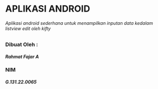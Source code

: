 # APLIKASI ANDROID
###### Aplikasi android sederhana untuk menampilkan inputan data kedalam listview edit oleh kifty

### Dibuat Oleh :
##### Rahmat Fajar A
### NIM
##### G.131.22.0065